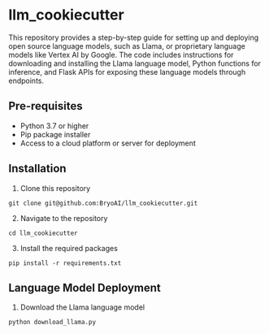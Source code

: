 # llm_cookiecutter
This repository provides a step-by-step guide for setting up and deploying open source language models, such as Llama, or proprietary language models like Vertex AI by Google. The code includes instructions for downloading and installing the Llama language model, Python functions for inference, and Flask APIs for exposing these language models through endpoints.

## Pre-requisites
- Python 3.7 or higher
- Pip package installer
- Access to a cloud platform or server for deployment

## Installation
1. Clone this repository
```
git clone git@github.com:BryoAI/llm_cookiecutter.git
```

2. Navigate to the repository
```
cd llm_cookiecutter
```

3. Install the required packages
```
pip install -r requirements.txt
```

## Language Model Deployment
1. Download the Llama language model
```
python download_llama.py
```





